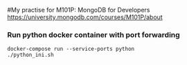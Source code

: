 #My practise for M101P: MongoDB for Developers
https://university.mongodb.com/courses/M101P/about

### Run python docker container with port forwarding
```
docker-compose run --service-ports python
./python_ini.sh
``` 
